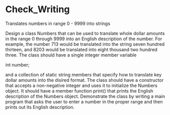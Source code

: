 # Check_Writing
Translates numbers in range 0 - 9999 into strings

Design a class Numbers that can be used to translate whole dollar amounts in the range 0 through 9999 into an English description of the number. For example, the number 713 would be translated into the string seven hundred thirteen, and 8203 would be translated into eight thousand two hundred three.
The class should have a single integer member variable

int number;

and a collection of static string members that specify how to translate key dollar amounts into the disired format. 
The class should have a constructor that accepts a non-negative integer and uses it to initialize the Numbers object. It should have a member function print() that prints the English description of the Numbers object. Demonstrate the class by writing a main program that asks the user to enter a number in the proper range and then prints out its English description.
